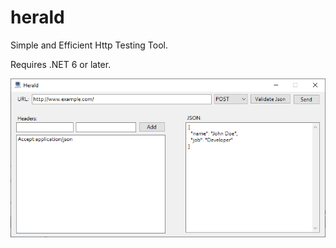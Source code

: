 ﻿# herald
Simple and Efficient Http Testing Tool.

Requires .NET 6 or later.

![herald main screen](screens/herald-mainform.png)